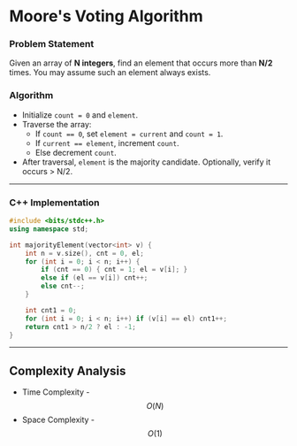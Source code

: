 # Moore's Voting Algorithm

### Problem Statement

Given an array of **N integers**, find an element that occurs more than **N/2** times. You may assume such an element always exists.

### Algorithm

* Initialize `count = 0` and `element`.
* Traverse the array:
  * If `count == 0`, set `element = current` and `count = 1`.
  * If `current == element`, increment `count`.
  * Else decrement `count`.
* After traversal, `element` is the majority candidate. Optionally, verify it occurs > N/2.

***

### C++ Implementation

```cpp
#include <bits/stdc++.h>
using namespace std;

int majorityElement(vector<int> v) {
    int n = v.size(), cnt = 0, el;
    for (int i = 0; i < n; i++) {
        if (cnt == 0) { cnt = 1; el = v[i]; }
        else if (el == v[i]) cnt++;
        else cnt--;
    }

    int cnt1 = 0;
    for (int i = 0; i < n; i++) if (v[i] == el) cnt1++;
    return cnt1 > n/2 ? el : -1;
}
```

***

## Complexity Analysis

* Time Complexity - $$O(N)$$
* Space Complexity - $$O(1)$$
